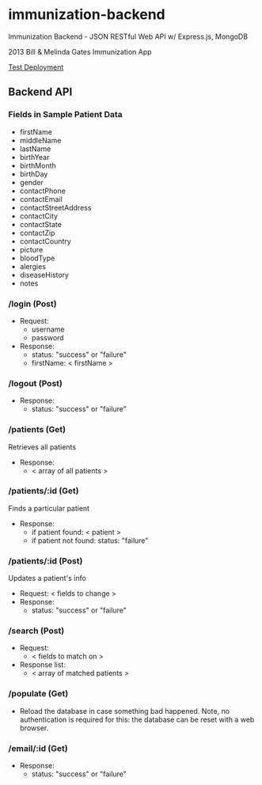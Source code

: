 immunization-backend
====================

Immunization Backend - JSON RESTful Web API w/ Express.js, MongoDB

2013 Bill &amp; Melinda Gates Immunization App

[Test Deployment](http://immunization-api.herokuapp.com/)

## Backend API

### Fields in Sample Patient Data
* firstName
* middleName
* lastName
* birthYear
* birthMonth
* birthDay
* gender
* contactPhone
* contactEmail
* contactStreetAddress
* contactCity
* contactState
* contactZip
* contactCountry
* picture
* bloodType
* alergies
* diseaseHistory
* notes

### /login (Post)

* Request:
  * username
  * password
* Response:
  * status: "success" or "failure"
  * firstName: < firstName >

### /logout (Post)
* Response:
  * status: "success" or "failure"

### /patients (Get)
Retrieves all patients
* Response:
  * < array of all patients >

### /patients/:id (Get)
Finds a particular patient
* Response:
  * if patient found: < patient >
  * if patient not found: status: "failure"

### /patients/:id (Post)
Updates a patient's info
* Request: < fields to change >
* Response:
  * status: "success" or "failure"
  
### /search (Post)
* Request:
  * < fields to match on >
* Response list:
  * < array of matched patients >
 
### /populate (Get)
* Reload the database in case something bad happened. Note, no authentication is required for this: the database can be reset with a web browser.

### /email/:id (Get)
* Response:
  * status: "success" or "failure"
